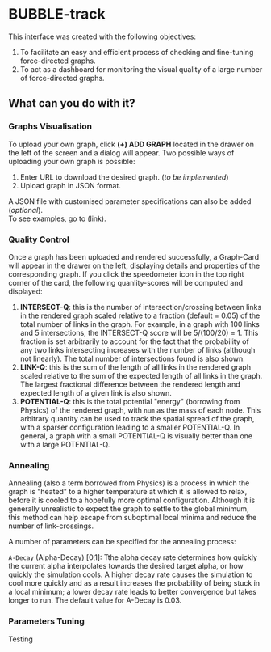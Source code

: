 # BUBBLE-track

This interface was created with the following objectives:
1. To facilitate an easy and efficient process of checking and fine-tuning force-directed graphs.
2. To act as a dashboard for monitoring the visual quality of a large number of force-directed graphs.

## What can you do with it?

### Graphs Visualisation

To upload your own graph, click **(+) ADD GRAPH** located in the drawer on the left of the screen and a dialog will appear. Two possible ways of uploading your own graph is possible:
1. Enter URL to download the desired graph. (*to be implemented*)
2. Upload graph in JSON format.

A JSON file with customised parameter specifications can also be added (*optional*).\
To see examples, go to (link).

### Quality Control

Once a graph has been uploaded and rendered successfully, a Graph-Card will appear in the drawer on the left, displaying details and properties of the corresponding graph. If you click the speedometer icon in the top right corner of the card, the following quanlity-scores will be computed and displayed:
1. **INTERSECT-Q**: this is the number of intersection/crossing between links in the rendered graph scaled relative to a fraction (default = 0.05) of the total number of links in the graph. For example, in a graph with 100 links and 5 intersections, the INTERSECT-Q score will be 5/(100/20) = 1. This fraction is set arbitrarily to account for the fact that the probability of any two links intersecting increases with the number of links (although not linearly). The total number of intersections found is also shown.
2. **LINK-Q**: this is the sum of the length of all links in the rendered graph scaled relative to the sum of the expected length of all links in the graph. The largest fractional difference between the rendered length and expected length of a given link is also shown.
3. **POTENTIAL-Q**: this is the total potential "energy" (borrowing from Physics) of the rendered graph, with `num` as the mass of each node. This arbitrary quantity can be used to track the spatial spread of the graph, with a sparser configuration leading to a smaller POTENTIAL-Q. In general, a graph with a small POTENTIAL-Q is visually better than one with a large POTENTIAL-Q.

### Annealing

Annealing (also a term borrowed from Physics) is a process in which the graph is "heated" to a higher temperature at which it is allowed to relax, before it is cooled to a hopefully more optimal configuration. Although it is generally unrealistic to expect the graph to settle to the global minimum, this method can help escape from suboptimal local minima and reduce the number of link-crossings.

A number of parameters can be specified for the annealing process:

`A-Decay` (Alpha-Decay) [0,1]: Tthe alpha decay rate determines how quickly the current alpha interpolates towards the desired target alpha, or how quickly the simulation cools. A higher decay rate causes the simulation to cool more quickly and as a result increases the probability of being stuck in a local minimum; a lower decay rate leads to better convergence but takes longer to run. The default value for A-Decay is 0.03.

### Parameters Tuning

Testing
